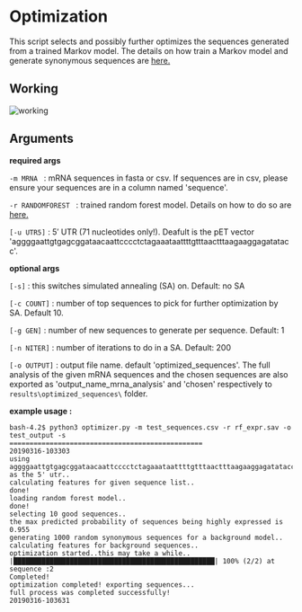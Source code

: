 # Optimization 

This script selects and possibly further optimizes the sequences generated from a trained Markov model. The details on how train a Markov model and generate synonymous sequences are [here.](https://github.com/Gardner-BinfLab/Avoidance-v2/tree/master/Markov_model)

## Working
![working](https://i.imgur.com/chjaaAO.png)

## Arguments
**required args**

```-m MRNA ``` : mRNA sequences in fasta or csv. If sequences are in csv, please ensure your sequences are in a column named 'sequence'.

```-r RANDOMFOREST ``` : trained random forest model. Details on how to do so are [here.](https://github.com/Gardner-BinfLab/Avoidance-v2/tree/master/Random_forest)

```[-u UTR5]``` : 5′ UTR (71 nucleotides only!). Deafult is the pET vector 'aggggaattgtgagcggataacaattcccctctagaaataattttgtttaactttaagaaggagatatacc'. 

**optional args**

```[-s]``` : this switches simulated annealing (SA) on. Default: no SA

```[-c COUNT]``` : number of top sequences to pick for further optimization by SA. Default 10.

```[-g GEN]``` : number of new sequences to generate per sequence. Default: 1

```[-n NITER]``` : number of iterations to do in a SA. Default: 200

```[-o OUTPUT]``` : output file name. default 'optimized\_sequences'. The full analysis of the given mRNA sequences and the chosen sequences are  also exported as 'output\_name\_mrna_analysis' and 'chosen' respectively to `results\optimized_sequences\` folder. 


**example usage :**

```console
bash-4.2$ python3 optimizer.py -m test_sequences.csv -r rf_expr.sav -o test_output -s
================================================
20190316-103303
using  aggggaattgtgagcggataacaattcccctctagaaataattttgtttaactttaagaaggagatatacc  as the 5' utr..
calculating features for given sequence list..
done!
loading random forest model..
done!
selecting 10 good sequences..
the max predicted probability of sequences being highly expressed is  0.955
generating 1000 random synonymous sequences for a background model..
calculating features for background sequences..
optimization started..this may take a while..
|██████████████████████████████████████████████████| 100% (2/2) at sequence :2
Completed!
optimization completed! exporting sequences...
full process was completed successfully!
20190316-103631
```

